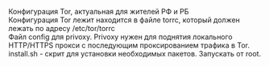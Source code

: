Конфигурация Tor, актуальная для жителей РФ и РБ  
Конфигурация Tor лежит находится в файле torrc, который должен лежать по адресу /etc/tor/torrc  
Файл config для privoxy. Privoxy нужен для поднятия локального HTTP/HTTPS прокси с последующим проксированием трафика в Tor.  
install.sh - скрит для установки необходимых пакетов. Запускать от root.  
